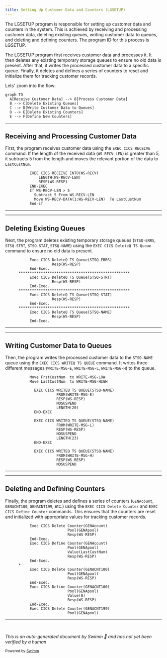 ```yaml
---
title: Setting Up Customer Data and Counters (LGSETUP)
---
```

The LGSETUP program is responsible for setting up customer data and counters in the system. This is achieved by receiving and processing customer data, deleting existing queues, writing customer data to queues, and deleting and defining counters. The program ID for this process is LGSETUP.

The LGSETUP program first receives customer data and processes it. It then deletes any existing temporary storage queues to ensure no old data is present. After that, it writes the processed customer data to a specific queue. Finally, it deletes and defines a series of counters to reset and initialize them for tracking customer records.

Lets' zoom into the flow:

```mermaid
graph TD
  A[Receive Customer Data] --> B[Process Customer Data]
  B --> C[Delete Existing Queues]
  C --> D[Write Customer Data to Queues]
  D --> E[Delete Existing Counters]
  E --> F[Define New Counters]
```

<SwmSnippet path="/base/src/lgsetup.cbl" line="128">

---

## Receiving and Processing Customer Data

First, the program receives customer data using the <SwmToken path="base/src/lgsetup.cbl" pos="128:1:5" line-data="           EXEC CICS RECEIVE INTO(WS-RECV)">`EXEC CICS RECEIVE`</SwmToken> command. If the length of the received data (<SwmToken path="base/src/lgsetup.cbl" pos="129:3:7" line-data="               LENGTH(WS-RECV-LEN)">`WS-RECV-LEN`</SwmToken>) is greater than 5, it subtracts 5 from the length and moves the relevant portion of the data to <SwmToken path="base/src/lgsetup.cbl" pos="134:20:20" line-data="             Move WS-RECV-DATA(1:WS-RECV-LEN)  To LastCustNum">`LastCustNum`</SwmToken>.

```cobol
           EXEC CICS RECEIVE INTO(WS-RECV)
               LENGTH(WS-RECV-LEN)
               RESP(WS-RESP)
           END-EXEC
           If WS-RECV-LEN > 5
             Subtract 5 From WS-RECV-LEN
             Move WS-RECV-DATA(1:WS-RECV-LEN)  To LastCustNum
           End-if
```

---

</SwmSnippet>

<SwmSnippet path="/base/src/lgsetup.cbl" line="138">

---

## Deleting Existing Queues

Next, the program deletes existing temporary storage queues (<SwmToken path="base/src/lgsetup.cbl" pos="138:11:13" line-data="           Exec CICS DeleteQ TS Queue(STSQ-ERRS)">`STSQ-ERRS`</SwmToken>, <SwmToken path="base/src/lgsetup.cbl" pos="142:11:13" line-data="           Exec CICS DeleteQ TS Queue(STSQ-STRT)">`STSQ-STRT`</SwmToken>, <SwmToken path="base/src/lgsetup.cbl" pos="146:11:13" line-data="           Exec CICS DeleteQ TS Queue(STSQ-STAT)">`STSQ-STAT`</SwmToken>, <SwmToken path="base/src/lgsetup.cbl" pos="150:11:13" line-data="           Exec CICS DeleteQ TS Queue(STSQ-NAME)">`STSQ-NAME`</SwmToken>) using the <SwmToken path="base/src/lgsetup.cbl" pos="128:1:1" line-data="           EXEC CICS RECEIVE INTO(WS-RECV)">`EXEC`</SwmToken>` `<SwmToken path="base/src/lgsetup.cbl" pos="138:3:3" line-data="           Exec CICS DeleteQ TS Queue(STSQ-ERRS)">`CICS`</SwmToken>` `<SwmToken path="base/src/lgsetup.cbl" pos="138:5:5" line-data="           Exec CICS DeleteQ TS Queue(STSQ-ERRS)">`DeleteQ`</SwmToken>` `<SwmToken path="base/src/lgsetup.cbl" pos="138:7:7" line-data="           Exec CICS DeleteQ TS Queue(STSQ-ERRS)">`TS`</SwmToken>` `<SwmToken path="base/src/lgsetup.cbl" pos="138:9:9" line-data="           Exec CICS DeleteQ TS Queue(STSQ-ERRS)">`Queue`</SwmToken> command to ensure no old data is present.

```cobol
           Exec CICS DeleteQ TS Queue(STSQ-ERRS)
                     Resp(WS-RESP)
           End-Exec.
      **************************************************
           Exec CICS DeleteQ TS Queue(STSQ-STRT)
                     Resp(WS-RESP)
           End-Exec.
      **************************************************
           Exec CICS DeleteQ TS Queue(STSQ-STAT)
                     Resp(WS-RESP)
           End-Exec.
      **************************************************
           Exec CICS DeleteQ TS Queue(STSQ-NAME)
                     Resp(WS-RESP)
           End-Exec.
```

---

</SwmSnippet>

<SwmSnippet path="/base/src/lgsetup.cbl" line="154">

---

## Writing Customer Data to Queues

Then, the program writes the processed customer data to the <SwmToken path="base/src/lgsetup.cbl" pos="157:11:13" line-data="             EXEC CICS WRITEQ TS QUEUE(STSQ-NAME)">`STSQ-NAME`</SwmToken> queue using the <SwmToken path="base/src/lgsetup.cbl" pos="157:1:9" line-data="             EXEC CICS WRITEQ TS QUEUE(STSQ-NAME)">`EXEC CICS WRITEQ TS QUEUE`</SwmToken> command. It writes three different messages (<SwmToken path="base/src/lgsetup.cbl" pos="158:3:7" line-data="                       FROM(WRITE-MSG-E)">`WRITE-MSG-E`</SwmToken>, <SwmToken path="base/src/lgsetup.cbl" pos="165:3:7" line-data="                       FROM(WRITE-MSG-L)">`WRITE-MSG-L`</SwmToken>, <SwmToken path="base/src/lgsetup.cbl" pos="172:3:7" line-data="                       FROM(WRITE-MSG-H)">`WRITE-MSG-H`</SwmToken>) to the queue.

```cobol
           Move FrstCustNum  to WRITE-MSG-LOW
           Move LastCustNum  to WRITE-MSG-HIGH

             EXEC CICS WRITEQ TS QUEUE(STSQ-NAME)
                       FROM(WRITE-MSG-E)
                       RESP(WS-RESP)
                       NOSUSPEND
                       LENGTH(20)
             END-EXEC

             EXEC CICS WRITEQ TS QUEUE(STSQ-NAME)
                       FROM(WRITE-MSG-L)
                       RESP(WS-RESP)
                       NOSUSPEND
                       LENGTH(23)
             END-EXEC

             EXEC CICS WRITEQ TS QUEUE(STSQ-NAME)
                       FROM(WRITE-MSG-H)
                       RESP(WS-RESP)
                       NOSUSPEND
```

---

</SwmSnippet>

<SwmSnippet path="/base/src/lgsetup.cbl" line="179">

---

## Deleting and Defining Counters

Finally, the program deletes and defines a series of counters (<SwmToken path="base/src/lgsetup.cbl" pos="179:9:9" line-data="           Exec CICS Delete Counter(GENAcount)">`GENAcount`</SwmToken>, <SwmToken path="base/src/lgsetup.cbl" pos="189:9:9" line-data="           Exec CICS Delete Counter(GENACNT100)">`GENACNT100`</SwmToken>, <SwmToken path="base/src/lgsetup.cbl" pos="198:9:9" line-data="           Exec CICS Delete Counter(GENACNT199)">`GENACNT199`</SwmToken>, etc.) using the <SwmToken path="base/src/lgsetup.cbl" pos="128:1:1" line-data="           EXEC CICS RECEIVE INTO(WS-RECV)">`EXEC`</SwmToken>` `<SwmToken path="base/src/lgsetup.cbl" pos="179:3:3" line-data="           Exec CICS Delete Counter(GENAcount)">`CICS`</SwmToken>` `<SwmToken path="base/src/lgsetup.cbl" pos="179:5:5" line-data="           Exec CICS Delete Counter(GENAcount)">`Delete`</SwmToken>` `<SwmToken path="base/src/lgsetup.cbl" pos="179:7:7" line-data="           Exec CICS Delete Counter(GENAcount)">`Counter`</SwmToken> and <SwmToken path="base/src/lgsetup.cbl" pos="128:1:1" line-data="           EXEC CICS RECEIVE INTO(WS-RECV)">`EXEC`</SwmToken>` `<SwmToken path="base/src/lgsetup.cbl" pos="179:3:3" line-data="           Exec CICS Delete Counter(GENAcount)">`CICS`</SwmToken>` `<SwmToken path="base/src/lgsetup.cbl" pos="183:5:5" line-data="           Exec CICS Define Counter(GENAcount)">`Define`</SwmToken>` `<SwmToken path="base/src/lgsetup.cbl" pos="179:7:7" line-data="           Exec CICS Delete Counter(GENAcount)">`Counter`</SwmToken> commands. This ensures that the counters are reset and initialized with appropriate values for tracking customer records.

```cobol
           Exec CICS Delete Counter(GENAcount)
                            Pool(GENApool)
                            Resp(WS-RESP)
           End-Exec.
           Exec CICS Define Counter(GENAcount)
                            Pool(GENApool)
                            Value(LastCustNum)
                            Resp(WS-RESP)
           End-Exec.
      *
           Exec CICS Delete Counter(GENACNT100)
                            Pool(GENApool)
                            Resp(WS-RESP)
           End-Exec.
           Exec CICS Define Counter(GENACNT100)
                            Pool(GENApool)
                            Value(0)
                            Resp(WS-RESP)
           End-Exec.
           Exec CICS Delete Counter(GENACNT199)
                            Pool(GENApool)
```

---

</SwmSnippet>

&nbsp;

*This is an auto-generated document by Swimm 🌊 and has not yet been verified by a human*

<SwmMeta version="3.0.0" repo-id="Z2l0aHViJTNBJTNBa3luZHJ5bC1jaWNzLWdlbmFwcCUzQSUzQVN3aW1tLURlbW8=" repo-name="kyndryl-cics-genapp"><sup>Powered by [Swimm](/)</sup></SwmMeta>
